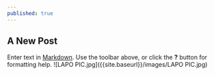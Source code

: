 ```yaml
---
published: true
---
```

## A New Post

Enter text in [Markdown](http://daringfireball.net/projects/markdown/). Use the toolbar above, or click the **?** button for formatting help.
![LAPO PIC.jpg]({{site.baseurl}}/images/LAPO PIC.jpg)

